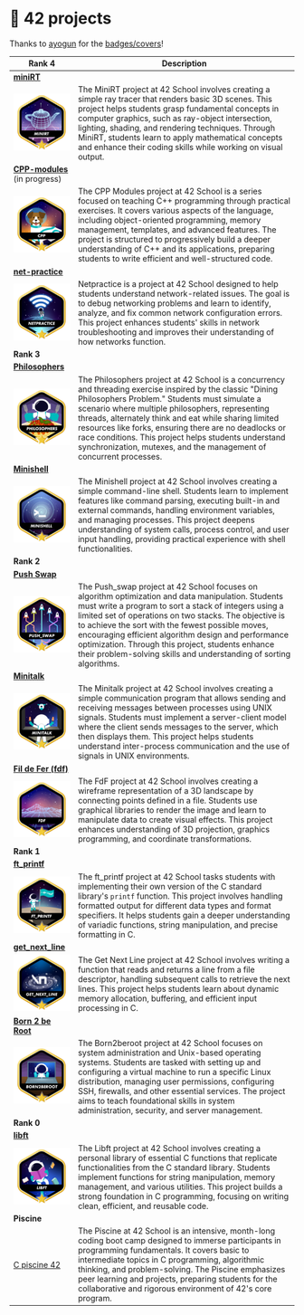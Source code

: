 # 📂 42 projects

Thanks to [ayogun](https://github.com/ayogun) for the
[badges/covers](https://github.com/ayogun/42-project-badges/tree/main)!

| **Rank 4**                                                                | Description                                                                                                                                                                                                                                                                                                                                                                                                                                                      |
|---------------------------------------------------------------------------|------------------------------------------------------------------------------------------------------------------------------------------------------------------------------------------------------------------------------------------------------------------------------------------------------------------------------------------------------------------------------------------------------------------------------------------------------------------|
| [**miniRT**](https://github.com/obluda2173/miniRT)                        |                                                                                                                                                                                                                                                                                                                                                                                                                                                                  |
| ![minirt-bonus](./imgs/minirtm.png)                                       | The MiniRT project at 42 School involves creating a simple ray tracer that renders basic 3D scenes. This project helps students grasp fundamental concepts in computer graphics, such as ray-object intersection, lighting, shading, and rendering techniques. Through MiniRT, students learn to apply mathematical concepts and enhance their coding skills while working on visual output.                                                                     |
| [**CPP-modules**](https://github.com/Keisn1/CPP-modules-42) (in progress) |                                                                                                                                                                                                                                                                                                                                                                                                                                                                  |
| ![cpp-bonus](./imgs/cppm.png)                                             | The CPP Modules project at 42 School is a series focused on teaching C++ programming through practical exercises. It covers various aspects of the language, including object-oriented programming, memory management, templates, and advanced features. The project is structured to progressively build a deeper understanding of C++ and its applications, preparing students to write efficient and well-structured code.                                    |
| [**net-practice**](https://github.com/Keisn1/net-practice.git)            |                                                                                                                                                                                                                                                                                                                                                                                                                                                                  |
| ![netpractice-bonus](./imgs/netpracticem.png)                             | Netpractice is a project at 42 School designed to help students understand network-related issues. The goal is to debug networking problems and learn to identify, analyze, and fix common network configuration errors. This project enhances students' skills in network troubleshooting and improves their understanding of how networks function.                                                                                                            |
| **Rank 3**                                                                |                                                                                                                                                                                                                                                                                                                                                                                                                                                                  |
| [**Philosophers**](https://github.com/Keisn1/philosophers)                |                                                                                                                                                                                                                                                                                                                                                                                                                                                                  |
| ![philosophers-bonus](./imgs/philosophersm.png)                           | The Philosophers project at 42 School is a concurrency and threading exercise inspired by the classic "Dining Philosophers Problem." Students must simulate a scenario where multiple philosophers, representing threads, alternately think and eat while sharing limited resources like forks, ensuring there are no deadlocks or race conditions. This project helps students understand synchronization, mutexes, and the management of concurrent processes. |
| [**Minishell**](https://github.com/Keisn1/minishell)                      |                                                                                                                                                                                                                                                                                                                                                                                                                                                                  |
| ![minishell-bonus](./imgs/minishellm.png)                                 | The Minishell project at 42 School involves creating a simple command-line shell. Students learn to implement features like command parsing, executing built-in and external commands, handling environment variables, and managing processes. This project deepens understanding of system calls, process control, and user input handling, providing practical experience with shell functionalities.                                                          |
| **Rank 2**                                                                |                                                                                                                                                                                                                                                                                                                                                                                                                                                                  |
| [**Push Swap**](https://github.com/Keisn1/push-swap)                      |                                                                                                                                                                                                                                                                                                                                                                                                                                                                  |
| ![push_swap-bonus](./imgs/push_swapm.png)                                 | The Push_swap project at 42 School focuses on algorithm optimization and data manipulation. Students must write a program to sort a stack of integers using a limited set of operations on two stacks. The objective is to achieve the sort with the fewest possible moves, encouraging efficient algorithm design and performance optimization. Through this project, students enhance their problem-solving skills and understanding of sorting algorithms.    |
| [**Minitalk**](https://github.com/Keisn1/minitalk)                        |                                                                                                                                                                                                                                                                                                                                                                                                                                                                  |
| ![minitalk-bonus](./imgs/minitalkm.png)                                   | The Minitalk project at 42 School involves creating a simple communication program that allows sending and receiving messages between processes using UNIX signals. Students must implement a server-client model where the client sends messages to the server, which then displays them. This project helps students understand inter-process communication and the use of signals in UNIX environments.                                                       |
| [**Fil de Fer (fdf)**](https://github.com/Keisn1/fdf)                     |                                                                                                                                                                                                                                                                                                                                                                                                                                                                  |
| ![fdf-bonus](./imgs/fdfm.png)                                             | The FdF project at 42 School involves creating a wireframe representation of a 3D landscape by connecting points defined in a file. Students use graphical libraries to render the image and learn to manipulate data to create visual effects. This project enhances understanding of 3D projection, graphics programming, and coordinate transformations.                                                                                                      |
| **Rank 1**                                                                |                                                                                                                                                                                                                                                                                                                                                                                                                                                                  |
| [**ft_printf**](https://github.com/Keisn1/ft_printf)                      |                                                                                                                                                                                                                                                                                                                                                                                                                                                                  |
| ![ft_printf-bonus](./imgs/ft_printfm.png)                                 | The ft_printf project at 42 School tasks students with implementing their own version of the C standard library's `printf` function. This project involves handling formatted output for different data types and format specifiers. It helps students gain a deeper understanding of variadic functions, string manipulation, and precise formatting in C.                                                                                                      |
| [**get_next_line**](https://github.com/Keisn1/get-next-line)              |                                                                                                                                                                                                                                                                                                                                                                                                                                                                  |
| ![gnl-bonus](./imgs/get_next_linem.png)                                   | The Get Next Line project at 42 School involves writing a function that reads and returns a line from a file descriptor, handling subsequent calls to retrieve the next lines. This project helps students learn about dynamic memory allocation, buffering, and efficient input processing in C.                                                                                                                                                                |
| [**Born 2 be Root**](https://github.com/Keisn1/Born2BeRoot)               |                                                                                                                                                                                                                                                                                                                                                                                                                                                                  |
| ![b2b-bonus](./imgs/born2berootm.png)                                     | The Born2beroot project at 42 School focuses on system administration and Unix-based operating systems. Students are tasked with setting up and configuring a virtual machine to run a specific Linux distribution, managing user permissions, configuring SSH, firewalls, and other essential services. The project aims to teach foundational skills in system administration, security, and server management.                                                |
| **Rank 0**                                                                |                                                                                                                                                                                                                                                                                                                                                                                                                                                                  |
| [**libft**](https://github.com/Keisn1/libft)                              |                                                                                                                                                                                                                                                                                                                                                                                                                                                                  |
| ![libft-bonus](./imgs/libft_bonus_badge.png)                              | The Libft project at 42 School involves creating a personal library of essential C functions that replicate functionalities from the C standard library. Students implement functions for string manipulation, memory management, and various utilities. This project builds a strong foundation in C programming, focusing on writing clean, efficient, and reusable code.                                                                                      |
| **Piscine**                                                               |                                                                                                                                                                                                                                                                                                                                                                                                                                                                  |
| [C piscine 42](https://github.com/Keisn1/C-piscine-42)                    | The Piscine at 42 School is an intensive, month-long coding boot camp designed to immerse participants in programming fundamentals. It covers basic to intermediate topics in C programming, algorithmic thinking, and problem-solving. The Piscine emphasizes peer learning and projects, preparing students for the collaborative and rigorous environment of 42's core program.                                                                               |

